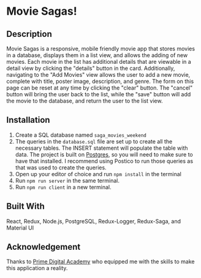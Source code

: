 # Movie Sagas!

## Description

Movie Sagas is a responsive, mobile friendly movie app that stores movies in a database, displays them in a list view, and allows the adding of new movies. Each movie in the list has additional details that are viewable in a detail view by clicking the "details" button in the card. Additionally, navigating to the "Add Movies" view allows the user to add a new movie, complete with title, poster image, description, and genre. The form on this page can be reset at any time by clicking the "clear" button. The "cancel" button will bring the user back to the list, while the "save" button will add the movie to the database, and return the user to the list view.

## Installation

1. Create a SQL database named `saga_movies_weekend`
2. The queries in the `database.sql` file are set up to create all the necessary tables. The INSERT statement will populate the table with data. The project is built on [Postgres](https://www.postgresql.org/download/), so you will need to make sure to have that installed. I recommend using Postico to run those queries as that was used to create the queries.
3. Open up your editor of choice and run `npm install` in the terminal
4. Run `npm run server` in the same terminal.
5. Run `npm run client` in a new terminal.
## Built With

 React, Redux, Node.js, PostgreSQL, Redux-Logger, Redux-Saga, and Material UI

## Acknowledgement
Thanks to [Prime Digital Academy](www.primeacademy.io) who equipped me with the skills to make this application a reality.